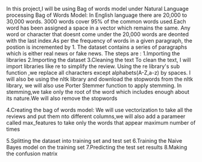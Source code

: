 In this project,I will be using Bag of words model under Natural Language processing 
Bag of Words Model:
In English language there are 20,000 to 30,000 words. 3000 words cover 95% of the common words used.Each word has been assigned a space in a vector which remains the same. Any word or character that doesnt come under the 20,000 words are deonted with the last index.As per the frequency of words in a given paragraph, the postion is incremented by 1.
The dataset contains a series of paragraphs which is either real news or fake news.
The steps are :
1.Importing the libraries
2.Importing the dataset
3.Cleaning the text
To clean the text, I will import libraries like re to simplify the review. Using the re library's sub function ,we replace all characters except alphabets(A-Z,a-z) by spaces. I will also be using the nltk library and download the stopwords from the nltk library, we will also use Porter Stemmer function to apply stemming. In stemming,we take only the root of the word which includes enough about its nature.We will also remove the stopwords

4.Creating the bag of words model:
We will use vectorization to take all the reviews and put them nto different columns,we will also add a parameer called max_features to take only the words that appear maximum number of times

5.Splitting the dataset into training set and test set
6.Training the Naive Bayes model on the training set
7.Predicting the test set results
8.Making the confusion matrix
